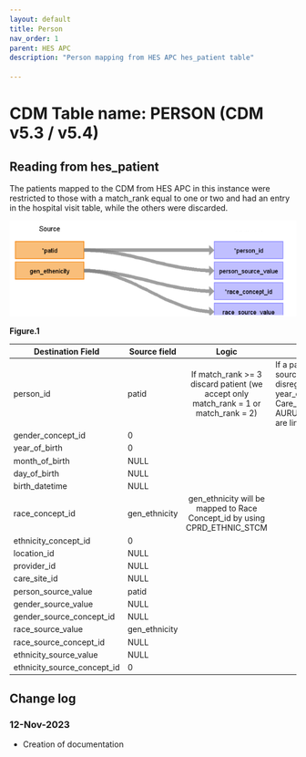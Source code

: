 ```yaml
---
layout: default
title: Person
nav_order: 1
parent: HES APC
description: "Person mapping from HES APC hes_patient table"

---
```


# CDM Table name: PERSON (CDM v5.3 / v5.4)

## Reading from hes_patient

The patients mapped to the CDM from HES APC in this instance were restricted to those with a match_rank equal to one or two and had an entry in the hospital visit table, while the others were discarded.



![](../images/image2.png)

**Figure.1**

| Destination Field | Source field | Logic | Comment field |
| --- | --- | :---: | --- |
| person_id | patid |  	If match_rank >= 3 discard patient (we accept only match_rank = 1 or match_rank = 2)|  If a patient has no entry in source_hesapc.hes_hospital, disregard it.Data like gender, year_of_birth, location_id, Care_site_id comes from AURUM/GOLD as the data are linked to them.|
| gender_concept_id | 0 | | |
| year_of_birth | 0 | | |
| month_of_birth |NULL |  | |
| day_of_birth | NULL |  |  |
| birth_datetime | NULL |  |  |
| race_concept_id | gen_ethnicity | gen_ethnicity will be mapped to Race Concept_id by using CPRD_ETHNIC_STCM | |
| ethnicity_concept_id | 0 |  |   |
| location_id | NULL |  |  |
| provider_id | NULL |  |  |
| care_site_id |NULL | |  |
| person_source_value | patid |  |  |
| gender_source_value | NULL|  | |
| gender_source_concept_id |NULL  |  |  |
| race_source_value | gen_ethnicity| | |
| race_source_concept_id | NULL | |
| ethnicity_source_value | NULL |  |  | 
| ethnicity_source_concept_id | 0 |  |  |

## Change log

### 12-Nov-2023
- Creation of documentation